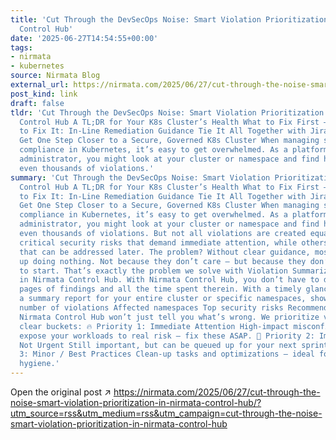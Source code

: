 ```yaml
---
title: 'Cut Through the DevSecOps Noise: Smart Violation Prioritization in Nirmata
  Control Hub'
date: '2025-06-27T14:54:55+00:00'
tags:
- nirmata
- kubernetes
source: Nirmata Blog
external_url: https://nirmata.com/2025/06/27/cut-through-the-noise-smart-violation-prioritization-in-nirmata-control-hub/?utm_source=rss&utm_medium=rss&utm_campaign=cut-through-the-noise-smart-violation-prioritization-in-nirmata-control-hub
post_kind: link
draft: false
tldr: 'Cut Through the DevSecOps Noise: Smart Violation Prioritization in Nirmata
  Control Hub A TL;DR for Your K8s Cluster’s Health What to Fix First – and Why How
  to Fix It: In-Line Remediation Guidance Tie It All Together with Jira Integration
  Get One Step Closer to a Secure, Governed K8s Cluster When managing security and
  compliance in Kubernetes, it’s easy to get overwhelmed. As a platform engineer or
  administrator, you might look at your cluster or namespace and find hundreds or
  even thousands of violations.'
summary: 'Cut Through the DevSecOps Noise: Smart Violation Prioritization in Nirmata
  Control Hub A TL;DR for Your K8s Cluster’s Health What to Fix First – and Why How
  to Fix It: In-Line Remediation Guidance Tie It All Together with Jira Integration
  Get One Step Closer to a Secure, Governed K8s Cluster When managing security and
  compliance in Kubernetes, it’s easy to get overwhelmed. As a platform engineer or
  administrator, you might look at your cluster or namespace and find hundreds or
  even thousands of violations. But not all violations are created equal. Some are
  critical security risks that demand immediate attention, while others are best practices
  that can be addressed later. The problem? Without clear guidance, most teams end
  up doing nothing. Not because they don’t care – but because they don’t know where
  to start. That’s exactly the problem we solve with Violation Summarization and Prioritization
  in Nirmata Control Hub. With Nirmata Control Hub, you don’t have to dig through
  pages of findings and all the time spent therein. With a timely glance, you get
  a summary report for your entire cluster or specific namespaces, showing: Total
  number of violations Affected namespaces Top security risks Recommended actions
  Nirmata Control Hub won’t just tell you what’s wrong. We prioritize violations into
  clear buckets: 🔥 Priority 1: Immediate Attention High-impact misconfigurations that
  expose your workloads to real risk – fix these ASAP. 🚨 Priority 2: Important but
  Not Urgent Still important, but can be queued up for your next sprint. ℹ️ Priority
  3: Minor / Best Practices Clean-up tasks and optimizations – ideal for long-term
  hygiene.'
---
```

Open the original post ↗ https://nirmata.com/2025/06/27/cut-through-the-noise-smart-violation-prioritization-in-nirmata-control-hub/?utm_source=rss&utm_medium=rss&utm_campaign=cut-through-the-noise-smart-violation-prioritization-in-nirmata-control-hub
